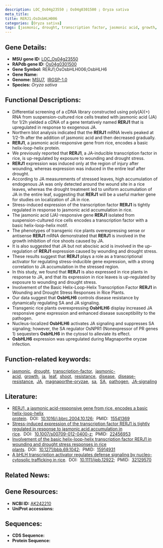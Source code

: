 ```yaml
---
description: LOC_Os04g23550 ; Os04g0301500 ; Oryza sativa
meta_title:
title: RERJ1;OsOsbHLH006
categories: [Oryza sativa]
tags: [jasmonic, drought, transcription factor, jasmonic acid, growth,  ja , leaf, shoot, resistance, disease, disease resistance, JA, magnaporthe oryzae,  sa , SA, pathogen, JA signaling]
---
```


## Gene Details:
- **MSU gene ID:** [LOC_Os04g23550](http://rice.uga.edu/cgi-bin/ORF_infopage.cgi?orf=LOC_Os04g23550)  
- **RAPdb gene ID:** [Os04g0301500](https://rapdb.dna.affrc.go.jp/locus/?name=Os04g0301500)  
- **Gene Symbol:** RERJ1;OsOsbHLH006;OsbHLH6
- **Gene Name:**
- **Genome:**  [MSU7](http://rice.uga.edu/),&nbsp;&nbsp;[IRGSP-1.0](https://rapdb.dna.affrc.go.jp/download/irgsp1.html)
- **Species:** *Oryza sativa*

## Functional Descriptions:
   - Differential screening of a cDNA library constructed using poly(A)(+) RNA from suspension-cultured rice cells treated with jasmonic acid (JA) for 1/2h yielded a cDNA of a gene tentatively named **RERJ1** that is upregulated in response to exogenous JA.
   - Northern blot analysis indicated that the **RERJ1** mRNA levels peaked at 1/2-1h after the addition of jasmonic acid and then decreased gradually.
   - **RERJ1**, a jasmonic acid-responsive gene from rice, encodes a basic helix-loop-helix protein.
   - We previously reported that **RERJ1**, a JA-inducible transcription factor in rice, is up-regulated by exposure to wounding and drought stress.
   - **RERJ1** expression was induced only at the region of injury after wounding, whereas expression was induced in the entire leaf after drought.
   - According to JA measurements of stressed leaves, high accumulation of endogenous JA was only detected around the wound site in a rice leaves, whereas the drought treatment led to uniform accumulation of JA in the entire leaf, suggesting that **RERJ1** will be a useful marker gene for studies on localization of JA in rice.
   - Stress-induced expression of the transcription factor **RERJ1** is tightly regulated in response to jasmonic acid accumulation in rice.
   - The jasmonic acid (JA)-responsive gene **RERJ1** isolated from suspension-cultured rice cells encodes a transcription factor with a basic helix-loop-helix motif.
   - The phenotypes of transgenic rice plants overexpressing sense or antisense **RERJ1** mRNA demonstrated that **RERJ1** is involved in the growth inhibition of rice shoots caused by JA.
   - It is also suggested that JA but not abscisic acid is involved in the up-regulation of **RERJ1** expression caused by wounding and drought stress.
   - These results suggest that **RERJ1** plays a role as a transcriptional activator for regulating stress-inducible gene expression, with a strong correlation to JA accumulation in the stressed region.
   - In this study, we found that **RERJ1** is also expressed in rice plants in response to JA, and that its expression in rice leaves is up-regulated by exposure to wounding and drought stress.
   - Involvement of the Basic Helix-Loop-Helix Transcription Factor **RERJ1** in Wounding and Drought Stress Responses in Rice Plants.
   - Our data suggest that **OsbHLH6** controls disease resistance by dynamically regulating SA and JA signaling.
   - Transgenic rice plants overexpressing **OsbHLH6** display increased JA responsive gene expression and enhanced disease susceptibility to the pathogen.
   - Nucleus-localized **OsbHLH6** activates JA signaling and suppresses SA signaling; however, the SA regulator OsNPR1 (Nonexpressor of PR genes 1) sequesters **OsbHLH6** in the cytosol to alleviate its effect.
   - **OsbHLH6** expression was upregulated during Magnaporthe oryzae infection.

## Function-related keywords:
   - [jasmonic](/tags/jasmonic/),&nbsp;&nbsp;[drought](/tags/drought/),&nbsp;&nbsp;[transcription-factor](/tags/transcription-factor/),&nbsp;&nbsp;[jasmonic-acid](/tags/jasmonic-acid/),&nbsp;&nbsp;[growth](/tags/growth/),&nbsp;&nbsp;[ja](/tags/ja/),&nbsp;&nbsp;[leaf](/tags/leaf/),&nbsp;&nbsp;[shoot](/tags/shoot/),&nbsp;&nbsp;[resistance](/tags/resistance/),&nbsp;&nbsp;[disease](/tags/disease/),&nbsp;&nbsp;[disease-resistance](/tags/disease-resistance/),&nbsp;&nbsp;[JA](/tags/JA/),&nbsp;&nbsp;[magnaporthe-oryzae](/tags/magnaporthe-oryzae/),&nbsp;&nbsp;[sa](/tags/sa/),&nbsp;&nbsp;[SA](/tags/SA/),&nbsp;&nbsp;[pathogen](/tags/pathogen/),&nbsp;&nbsp;[JA-signaling](/tags/JA-signaling/)

## Literature:
   - [RERJ1, a jasmonic acid-responsive gene from rice, encodes a basic helix-loop-helix protein](https://www.doi.org/10.1016/j.bbrc.2004.10.126).&nbsp;&nbsp;DOI:&nbsp;&nbsp;[10.1016/j.bbrc.2004.10.126](https://www.doi.org/10.1016/j.bbrc.2004.10.126);&nbsp;&nbsp;PMID:&nbsp;&nbsp;[15541369](https://pubmed.ncbi.nlm.nih.gov/15541369/)
   - [Stress-induced expression of the transcription factor RERJ1 is tightly regulated in response to jasmonic acid accumulation in rice](https://www.doi.org/10.1007/s00709-012-0400-z).&nbsp;&nbsp;DOI:&nbsp;&nbsp;[10.1007/s00709-012-0400-z](https://www.doi.org/10.1007/s00709-012-0400-z);&nbsp;&nbsp;PMID:&nbsp;&nbsp;[22456953](https://pubmed.ncbi.nlm.nih.gov/22456953/)
   - [Involvement of the basic helix-loop-helix transcription factor RERJ1 in wounding and drought stress responses in rice plants](https://www.doi.org/10.1271/bbb.69.1042).&nbsp;&nbsp;DOI:&nbsp;&nbsp;[10.1271/bbb.69.1042](https://www.doi.org/10.1271/bbb.69.1042);&nbsp;&nbsp;PMID:&nbsp;&nbsp;[15914931](https://pubmed.ncbi.nlm.nih.gov/15914931/)
   - [A bHLH transcription activator regulates defense signaling by nucleo-cytosolic trafficking in rice](https://www.doi.org/10.1111/jipb.12922).&nbsp;&nbsp;DOI:&nbsp;&nbsp;[10.1111/jipb.12922](https://www.doi.org/10.1111/jipb.12922);&nbsp;&nbsp;PMID:&nbsp;&nbsp;[32129570](https://pubmed.ncbi.nlm.nih.gov/32129570/)

## Related News:

## Gene Resources:
- **NCBI ID:**  [AK242210](http://www.ncbi.nlm.nih.gov/nuccore/AK242210)
- **UniProt accessions:** [](https://www.uniprot.org/uniprotkb//entry)

## Sequences:
- **CDS Sequence:**
- **Protein Sequence:**
